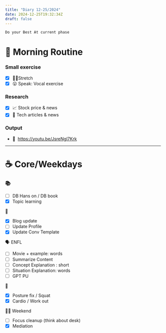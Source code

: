 ```yaml
---
title: "Diary 12-25/2024"  
date: 2024-12-25T19:32:34Z
draft: false
---
```



```tsx
Do your Best At current phase
```

# 🍳 Morning Routine

### Small exercise

- [x]  🧎‍♀️Stretch
- [x]  😮 Speak: Vocal exercise

### Research

- [x]  📈 Stock price & news
- [x]  👾 Tech articles & news

### Output

- 🎥  https://youtu.be/JsreNgl7Krk

---

# ☕ Core/Weekdays

### 📚

- [ ]  DB Hans on / DB book
- [x]  Topic learning

👑

- [x]  Blog update
- [ ]  Update Profile
- [x]  Update Conv Template

🗣️ ENFL

- [ ]  Movie + example: words
- [ ]  Summarize Content
- [ ]  Concept Explanation : short
- [ ]  Situation Explanation: words
- [ ]  GPT PU

💪

- [x]  Posture fix / Squat
- [x]  Cardio / Work out

🧘‍♀️ Weekend

- [ ]  Focus cleanup (think about desk)
- [x]  Mediation